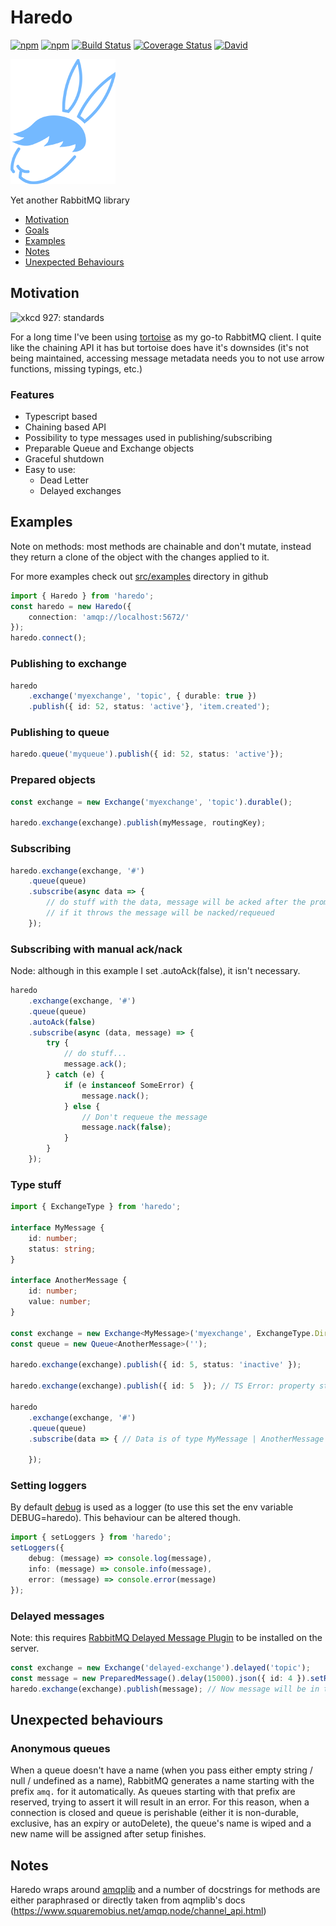 # Haredo

[![npm](https://img.shields.io/npm/v/haredo.svg)](https://www.npmjs.com/package/haredo)
[![npm](https://img.shields.io/npm/dw/haredo.svg)](https://www.npmjs.com/package/haredo)
[![Build Status](https://travis-ci.com/KristjanTammekivi/Haredo.svg?token=5sH57fp4gyjYbXpM9ZY9&branch=master)](https://travis-ci.com/KristjanTammekivi/Haredo)
[![Coverage Status](https://coveralls.io/repos/github/KristjanTammekivi/Haredo/badge.svg?branch=master)](https://coveralls.io/github/KristjanTammekivi/Haredo?branch=master)
[![David](https://img.shields.io/david/KristjanTammekivi/Haredo.svg)](https://david-dm.org/KristjanTammekivi/Haredo)

![haredo](haredo.png)

Yet another RabbitMQ library

- [Motivation](#motivation)
- [Goals](#goals)
- [Examples](#examples)
- [Notes](#notes)
- [Unexpected Behaviours](#unexpected-behaviours)

## Motivation

![xkcd 927: standards](https://imgs.xkcd.com/comics/standards.png)

For a long time I've been using [tortoise](https://www.npmjs.com/package/tortoise) as my go-to RabbitMQ client. I quite like the chaining API it has but tortoise does have it's downsides (it's not being maintained, accessing message metadata needs you to not use arrow functions, missing typings, etc.)

### Features

- Typescript based
- Chaining based API
- Possibility to type messages used in publishing/subscribing
- Preparable Queue and Exchange objects
- Graceful shutdown
- Easy to use:
    - Dead Letter
    - Delayed exchanges

## Examples

Note on methods: most methods are chainable and don't mutate, instead they return a clone of the object with the changes applied to it.

For more examples check out [src/examples](https://github.com/KristjanTammekivi/Haredo/tree/master/src/examples) directory in github

```typescript
import { Haredo } from 'haredo';
const haredo = new Haredo({
    connection: 'amqp://localhost:5672/'
});
haredo.connect();
```

### Publishing to exchange

```typescript
haredo
    .exchange('myexchange', 'topic', { durable: true })
    .publish({ id: 52, status: 'active'}, 'item.created');
```

### Publishing to queue

```typescript
haredo.queue('myqueue').publish({ id: 52, status: 'active'});
```

### Prepared objects

```typescript
const exchange = new Exchange('myexchange', 'topic').durable();

haredo.exchange(exchange).publish(myMessage, routingKey);
```

### Subscribing

```typescript
haredo.exchange(exchange, '#')
    .queue(queue)
    .subscribe(async data => {
        // do stuff with the data, message will be acked after the promise this function returns is resolved
        // if it throws the message will be nacked/requeued
    });
```

### Subscribing with manual ack/nack

Node: although in this example I set .autoAck(false), it isn't necessary.

```typescript
haredo
    .exchange(exchange, '#')
    .queue(queue)
    .autoAck(false)
    .subscribe(async (data, message) => {
        try {
            // do stuff...
            message.ack();
        } catch (e) {
            if (e instanceof SomeError) {
                message.nack();
            } else {
                // Don't requeue the message
                message.nack(false);
            }
        }
    });
```

### Type stuff

```typescript
import { ExchangeType } from 'haredo';

interface MyMessage {
    id: number;
    status: string;
}

interface AnotherMessage {
    id: number;
    value: number;
}

const exchange = new Exchange<MyMessage>('myexchange', ExchangeType.Direct);
const queue = new Queue<AnotherMessage>('');

haredo.exchange(exchange).publish({ id: 5, status: 'inactive' });

haredo.exchange(exchange).publish({ id: 5  }); // TS Error: property status is missing in type ... but required in type MyMessage

haredo
    .exchange(exchange, '#')
    .queue(queue)
    .subscribe(data => { // Data is of type MyMessage | AnotherMessage

    });

```

### Setting loggers

By default [debug](https://www.npmjs.com/package/debug) is used as a logger (to use this set the env variable DEBUG=haredo).
This behaviour can be altered though.

```typescript
import { setLoggers } from 'haredo';
setLoggers({
    debug: (message) => console.log(message),
    info: (message) => console.info(message),
    error: (message) => console.error(message)
});
```

### Delayed messages
Note: this requires [RabbitMQ Delayed Message Plugin](https://github.com/rabbitmq/rabbitmq-delayed-message-exchange) to be installed on the server.

```typescript
const exchange = new Exchange('delayed-exchange').delayed('topic');
const message = new PreparedMessage().delay(15000).json({ id: 4 }).setRoutingKey('item.created');
haredo.exchange(exchange).publish(message); // Now message will be in the exchange for 15 seconds before being routed
```

## Unexpected behaviours

### Anonymous queues

When a queue doesn't have a name (when you pass either empty string / null / undefined as a name), RabbitMQ generates a
name starting with the prefix `amq.` for it automatically. As queues starting with that prefix are reserved, trying to
assert it will result in an error. For this reason, when a connection is closed and queue is perishable (either it is non-durable, exclusive, has an expiry or autoDelete), the queue's name is wiped and a new name will be assigned after setup finishes.

## Notes

Haredo wraps around [amqplib](https://www.npmjs.com/package/amqplib) and a number of docstrings for methods are either
paraphrased or directly taken from aqmplib's docs (https://www.squaremobius.net/amqp.node/channel_api.html)
